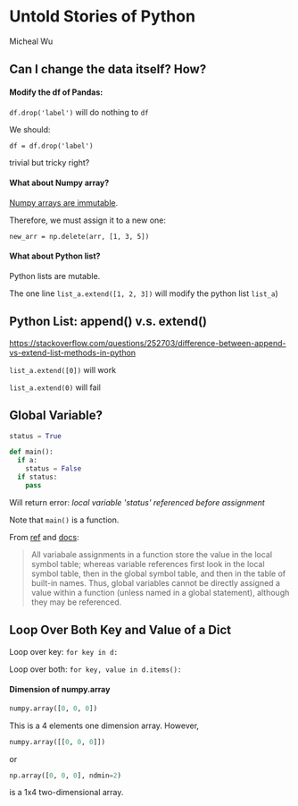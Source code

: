 # Untold Stories of Python
Micheal Wu

## Can I change the data itself? How?

#### Modify the df of Pandas:

`df.drop('label')` will do nothing to `df`

We should:

`df = df.drop('label')` 

trivial but tricky right?

#### What about Numpy array?

[Numpy arrays are immutable](https://docs.scipy.org/doc/numpy/reference/arrays.scalars.html).

Therefore, we must assign it to a new one:

`new_arr = np.delete(arr, [1, 3, 5])`

#### What about Python list?

Python lists are mutable.

The one line `list_a.extend([1, 2, 3])` will modify the python list `list_a`)

## Python List: append() v.s. extend()
https://stackoverflow.com/questions/252703/difference-between-append-vs-extend-list-methods-in-python

`list_a.extend([0])` will work

`list_a.extend(0)` will fail

## Global Variable?
```python
status = True

def main():
  if a:
    status = False
  if status:
    pass
```
Will return error: *local variable 'status' referenced before assignment*

Note that `main()` is a function.

From [ref](https://stackoverflow.com/questions/17506947/local-variable-referenced-before-assignment-in-python) and 
[docs](https://docs.python.org/release/1.5.1p1/tut/functions.html):

> All variabale assignments in a function store the value in the local symbol table; whereas variable references first look in the local symbol table, then in the global symbol table, and then in the table of built-in names. Thus, global variables cannot be directly assigned a value within a function (unless named in a global statement), although they may be referenced.

## Loop Over Both Key and Value of a Dict

Loop over key: `for key in d:`

Loop over both: `for key, value in d.items():`

#### Dimension of numpy.array
```python
numpy.array([0, 0, 0])
```
This is a 4 elements one dimension array.
However,
```python
numpy.array([[0, 0, 0]])
```
or
```python
np.array([0, 0, 0], ndmin=2)
```
is a 1x4 two-dimensional array.
